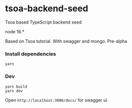 # tsoa-backend-seed
Tsoa based TypeScript backend seed

node 16.*

Based on Tsoa tutorial. With swagger and mongo. Pre-alpha

### Install dependencies

```shell
yarn
```

### Dev

```shell
yarn build
yarn dev
```

Open `http://localhost:3000/docs/` for swagger ui
